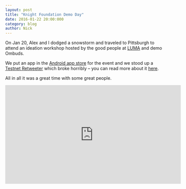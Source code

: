 ```yaml
---
layout: post
title: "Knight Foundation Demo Day"
date: 2016-01-22 20:00:000
category: blog
author: Nick
---
```


On Jan 20, Alex and I dodged a snowstorm and traveled to Pittsburgh to attend an ideation workshop hosted by the good people at [LUMA](https://www.luma-institute.com/) and demo Ombuds.

We put an app in the [Android app store](https://play.google.com/store/apps/details?id=systems.soapbox.ombuds.client) for the event and we stood up a [Testnet Retweeter](https://twitter.com/boxsoapbot) which broke horribly  – you can read more about it [here](https://github.com/NSkelsey/OmbudsRetweeter#ombudsretweeter).

All in all it was a great time with some great people.

<iframe width="560" height="315" src="https://www.youtube.com/embed/xvCzgELX2zM" frameborder="0" allowfullscreen></iframe>

